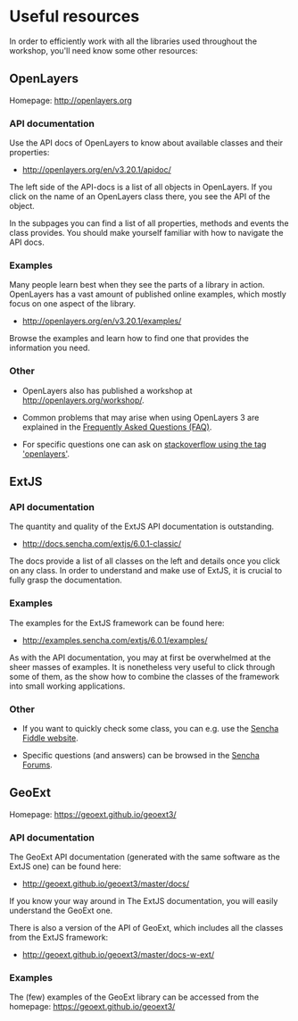 # Useful resources

In order to efficiently work with all the libraries used throughout the workshop, you'll need know some other resources:

## OpenLayers

Homepage: http://openlayers.org

### API documentation

Use the API docs of OpenLayers to know about available classes and their properties:

* http://openlayers.org/en/v3.20.1/apidoc/

The left side of the API-docs is a list of all objects in OpenLayers. If you click on the name of an OpenLayers class there, you see the API of the object.

In the subpages you can find a list of all properties, methods and events the class provides. You should make yourself familiar with how to navigate the API docs.

### Examples

Many people learn best when they see the parts of a library in action. OpenLayers has a vast amount of published online examples, which mostly focus on one aspect of the library.

* http://openlayers.org/en/v3.20.1/examples/

Browse the examples and learn how to find one that provides the information you need.

### Other

* OpenLayers also has published a workshop at http://openlayers.org/workshop/.

* Common problems that may arise when using OpenLayers 3 are explained in the [Frequently Asked Questions (FAQ)](http://openlayers.org/en/v3.20.1/doc/faq.html).

* For specific questions one can ask on [stackoverflow using the tag 'openlayers'](http://stackoverflow.com/questions/tagged/openlayers).

## ExtJS

### API documentation

The quantity and quality of the ExtJS API documentation is outstanding.

* http://docs.sencha.com/extjs/6.0.1-classic/

The docs provide a list of all classes on the left and details once you click on any class. In order to understand and make use of ExtJS, it is crucial to fully grasp the documentation.

### Examples

The examples for the ExtJS framework can be found here:

* http://examples.sencha.com/extjs/6.0.1/examples/

As with the API documentation, you may at first be overwhelmed at the sheer masses of examples. It is nonetheless very useful to click through some of them, as the show how to combine the classes of the framework into small working applications.

### Other

* If you want to quickly check some class, you can e.g. use the [Sencha Fiddle website](https://fiddle.sencha.com/#home).

* Specific questions (and answers) can be browsed in the [Sencha Forums](https://www.sencha.com/forum/).

## GeoExt

Homepage: https://geoext.github.io/geoext3/

### API documentation

The GeoExt API documentation (generated with the same software as the ExtJS one) can be found here:

* http://geoext.github.io/geoext3/master/docs/

If you know your way around in The ExtJS documentation, you will easily understand the GeoExt one.

There is also a version of the API of GeoExt, which includes all the classes from the ExtJS framework:

* http://geoext.github.io/geoext3/master/docs-w-ext/

### Examples

The (few) examples of the GeoExt library can be accessed from the homepage: https://geoext.github.io/geoext3/
